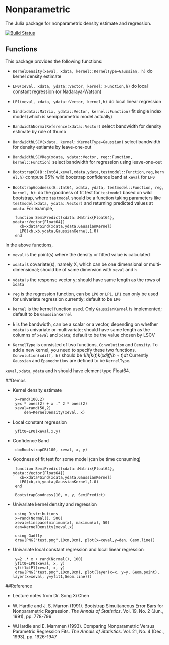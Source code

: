 # Nonparametric
The Julia package for nonparametric density estimate and regression.

[![Build Status](https://travis-ci.org/panlanfeng/Nonparametric.jl.png)](https://travis-ci.org/panlanfeng/Nonparametric.jl)

## Functions
This package provides the following functions:	
 - `KernelDensity(xeval, xdata, kernel::KernelType=Gaussian, h)` do kernel density estimate  

 - `LP0(xeval, xdata, ydata::Vector, kernel::Function,h)` do local constant regression (or Nadaraya-Watson)  

 - `LP1(xeval, xdata, ydata::Vector, kernel,h)` do local linear regression  

 - `Sind(xdata::Matrix, ydata::Vector, kernel::Function)` fit single index model (which is semiparametric model actually)  

 - `BandwidthNormalReference(xdata::Vector)` select bandwidth for density estimate by rule of thumb  

 - `BandwidthLSCV(xdata, kernel::KernelType=Gaussian)` select bandwidth for density estiamte by leave-one-out  

 - `BandwidthLSCVReg(xdata, ydata::Vector, reg::Function, kernel::Function)` select bandwidth for regression using leave-one-out  

 - `BootstrapCB(B::Int64,xeval,xdata,ydata,testmodel::Function,reg,kernel,h)` compute 95% wild bootstrap confidence band at `xeval` for `LP0`  

 - `BootstrapGoodness(B::Int64, xdata, ydata, testmodel::Function, reg, kernel, h)`: do the goodness of fit test for `testmodel` based on wild bootstrap, where `testmodel` should be a function taking parameters like `testmodel(xdata, ydata::Vector)` and returning predicted values at `xdata`. For example, 
  
        function SemiPredict(xdata::Matrix{Float64}, ydata::Vector{Float64})
          xb=xdata*Sind(xdata,ydata,GaussianKernel)
          LP0(xb,xb,ydata,GaussianKernel,1.0)
        end
	  

In the above functions, 
 - `xeval` is the point(s) where the density or fitted value is calculated  

 - `xdata` is covariate(s), namely X, which can be one dimensional or multi-dimensional; should be of same dimension with `xeval` and `h`   

 - `ydata` is the response vector y; should have same length as the rows of `xdata`  

 - `reg` is the regression function, can be `LP0` or `LP1`. `LP1` can only be used for univariate regression currently; default to be `LP0`  

 - `kernel` is the kernel function used. Only `GaussianKernel` is implemented; default to be `GaussianKernel`  

 - `h` is the bandwidth, can be a scalar or a vector, depending on whether `xdata` is univariate or multivariate; should have same length as the columns of `xeval` and `xdata`; default to be the value chosen by LSCV

  - `KernelType` is consisted of two functions, `Convolution` and `Density`. To add a new kernel, you need to specify these two functions. `Convolution(xdiff, h)` should be $1/h \int k(t)k(xdiff/h + t) dt$ Currently `Gaussian` and `Epanechnikov` are defined to be `KernelType`.  

`xeval`, `xdata`, `ydata` and `h` should have element type Float64.  

##Demos

 - Kernel density estimate
        
        x=rand(100,2)
        y=x * ones(2) + x .^ 2 * ones(2)
        xeval=rand(50,2)
		    den=KernelDensity(xeval, x)
        
 - Local constant regression 
       
        yfit0=LP0(xeval,x,y)

 - Confidence Band

        cb=BootstrapCB(100, xeval, x, y)

 - Goodness of fit test for some model (can be time consuming)

        function SemiPredict(xdata::Matrix{Float64}, ydata::Vector{Float64})
          xb=xdata*Sind(xdata,ydata,GaussianKernel)
          LP0(xb,xb,ydata,GaussianKernel,1.0)
        end

        BootstrapGoodness(10, x, y, SemiPredict) 

 - Univariate kernel density and regression

        using Distributions
        x=rand(Normal(), 500)
        xeval=linspace(minimum(x), maximum(x), 50)
        den=KernelDensity(xeval,x) 
              
        using Gadfly
        draw(PNG("test.png",10cm,8cm), plot(x=xeval,y=den, Geom.line))

 - Univariate local constant regression and local linear regression
         
        y=2 .* x + rand(Normal(), 100)
        yfit0=LP0(xeval, x, y)
        yfit1=LP1(xeval, x, y)
        draw(PNG("test.png",10cm,8cm), plot(layer(x=x, y=y, Geom.point), layer(x=xeval, y=yfit1,Geom.line)))



##Reference
 - Lecture notes from Dr. Song Xi Chen  

 - W. Hardle and J. S. Marron (1991). Bootstrap Simultaneous Error Bars for Nonparametric Regression. _The Annals of Statistics_. Vol. 19, No. 2 (Jun., 1991), pp. 778-796  

 - W.Hardle and E. Mammen (1993). Comparing Nonparametric Versus Parametric Regression Fits. _The Annals of Statistics_. Vol. 21, No. 4 (Dec., 1993), pp. 1926-1947  





